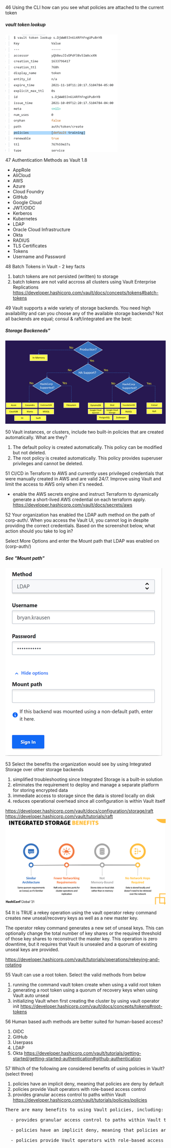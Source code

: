 
46 Using the CLI how can you see what policies are attached to the current token

##### vault token lookup
![IntegratedStorage](img/policies-current-token.png)

47 Authentication Methods as Vault 1.8
  - AppRole
  - AliCloud
  - AWS
  - Azure
  - Cloud Foundry
  - GitHub
  - Google Cloud
  - JWT/OIDC
  - Kerberos
  - Kubernetes
  - LDAP
  - Oracle Cloud Infrastructure
  - Okta
  - RADIUS
  - TLS Certificates
  - Tokens
  - Username and Password

48 Batch Tokens in Vault - 2 key facts  
1. batch tokens are not persisted (written) to storage
2. batch tokens are not valid accross all clusters using Vault Enterprise Replications 
https://developer.hashicorp.com/vault/docs/concepts/tokens#batch-tokens

49 Vault supports a wide variety of storage backends. You need high availability and can you choose any of the available storage backends?  Not all backends are equal; consul & raft/integrated are the best:
##### Storage Backeneds"
![IntegratedStorage](img/storageBackends.png)

50 Vault instances, or clusters, include two built-in policies that are created automatically. What are they?
1. The default policy is created automatically. This policy can be modified but not deleted.
2. The root policy is created automatically. This policy provides superuser privileges and cannot be deleted.

51 CI/CD in Terraform to AWS and currently uses privileged credentials that were manually created in AWS and are valid 24/7. Improve using Vault and limit the access to AWS only when it's needed.

- enable the AWS secrets engine and instruct Terraform to dynamically generate a short-lived AWS credential on each terraform apply.
https://developer.hashicorp.com/vault/docs/secrets/aws

52 Your organization has enabled the LDAP auth method on the path of corp-auth/. When you access the Vault UI, you cannot log in despite providing the correct credentials. Based on the screenshot below, what action should you take to log in?

Select More Options and enter the Mount path that LDAP was enabled on (corp-auth/)

##### See "Mount path"
![IntegratedStorage](img/loginMountPath.png)

53 Select the benefits the organization would see by using Integrated Storage over other storage backends 
1. simplified troubleshooting since Integrated Storage is a built-in solution
2. eliminates the requirement to deploy and manage a separate platform for storing encrypted data
3. immediate access to storage since the data is stored locally on disk
4. reduces operational overhead since all configuration is within Vault itself

https://developer.hashicorp.com/vault/docs/configuration/storage/raft
https://developer.hashicorp.com/vault/tutorials/raft
![IntegratedStorage](img/integratedStorage.png)

54 It is TRUE a rekey operation using the vault operator rekey command creates new unseal/recovery keys as well as a new master key.

The operator rekey command generates a new set of unseal keys. This can optionally change the total number of key shares or the required threshold of those key shares to reconstruct the master key. This operation is zero downtime, but it requires that Vault is unsealed and a quorum of existing unseal keys are provided.

https://developer.hashicorp.com/vault/tutorials/operations/rekeying-and-rotating


55 Vault can use a root token. Select the valid methods from below
1. running the command vault token create when using a valid root token
2. generating a root token using a quorum of recovery keys when using Vault auto unseal
3. initializing Vault when first creating the cluster by using vault operator init
https://developer.hashicorp.com/vault/docs/concepts/tokens#root-tokens

56 Human based auth methods are better suited for human-based access?
1. OIDC
2. GitHub 
3. Userpass
4. LDAP
5. Okta
https://developer.hashicorp.com/vault/tutorials/getting-started/getting-started-authentication#github-authentication

57 Which of the following are considered benefits of using policies in Vault? (select three)
1. policies have an implicit deny, meaning that policies are deny by default
2. policies provide Vault operators with role-based access control
3. provides granular access control to paths within Vault
https://developer.hashicorp.com/vault/tutorials/policies/policies
<pre>
There are many benefits to using Vault policies, including:

  - provides granular access control to paths within Vault to control who can access certain paths inside Vault

  - policies have an implicit deny, meaning that policies are deny by default - no policy means no authorization

  - policies provide Vault operators with role-based access control so you can ensure users only have access to the paths required
</pre>
